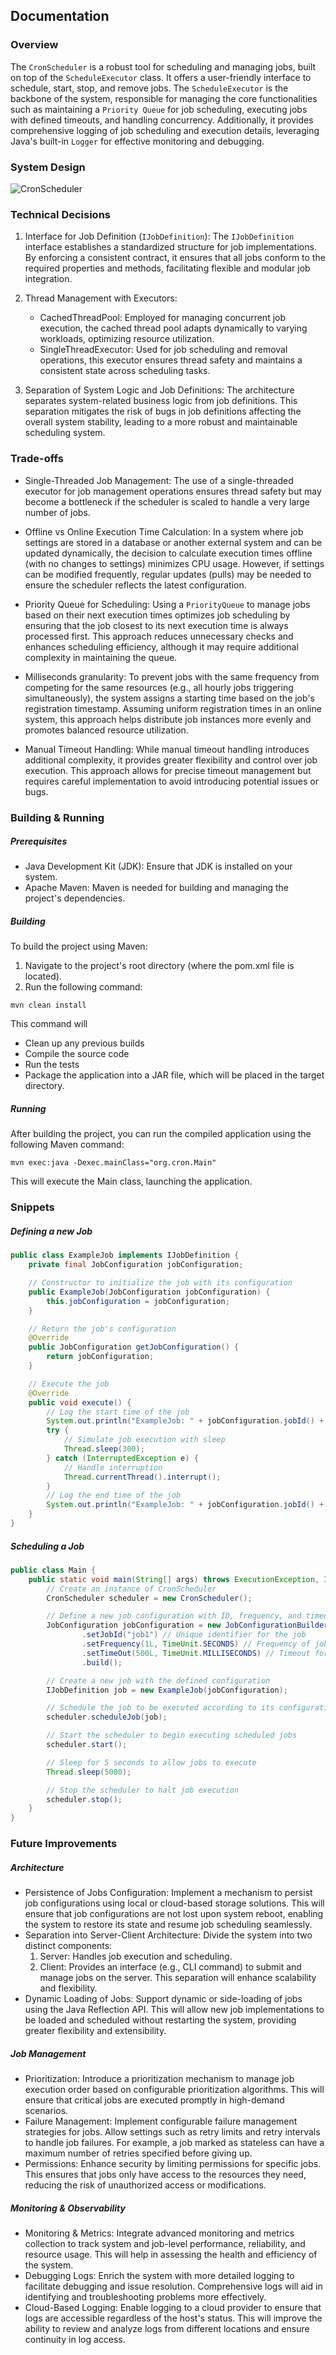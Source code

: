 ## Documentation
### Overview

The `CronScheduler` is a robust tool for scheduling and managing jobs, built on top of the `ScheduleExecutor` class. It offers a user-friendly interface to schedule, start, stop, and remove jobs. The `ScheduleExecutor` is the backbone of the system, responsible for managing the core functionalities such as maintaining a `Priority Queue` for job scheduling, executing jobs with defined timeouts, and handling concurrency. Additionally, it provides comprehensive logging of job scheduling and execution details, leveraging Java's built-in `Logger` for effective monitoring and debugging.

### System Design

![CronScheduler](https://github.com/user-attachments/assets/a6d7a05b-c1c9-4c65-8918-6e9f4c577de2)

### Technical Decisions 

1. Interface for Job Definition (`IJobDefinition`):
    The `IJobDefinition` interface establishes a standardized structure for job implementations. By enforcing a consistent contract, it ensures that all jobs conform to the required properties and methods, facilitating flexible and modular job integration.

2. Thread Management with Executors:
    - CachedThreadPool: Employed for managing concurrent job execution, the cached thread pool adapts dynamically to varying workloads, optimizing resource utilization.
    - SingleThreadExecutor: Used for job scheduling and removal operations, this executor ensures thread safety and maintains a consistent state across scheduling tasks.

3. Separation of System Logic and Job Definitions:
    The architecture separates system-related business logic from job definitions. This separation mitigates the risk of bugs in job definitions affecting the overall system stability, leading to a more robust and maintainable scheduling system.

### Trade-offs

- Single-Threaded Job Management:
    The use of a single-threaded executor for job management operations ensures thread safety but may become a bottleneck if the scheduler is scaled to handle a very large number of jobs.

- Offline vs Online Execution Time Calculation:
    In a system where job settings are stored in a database or another external system and can be updated dynamically, the decision to calculate execution times offline (with no changes to settings) minimizes CPU usage. However, if settings can be modified frequently, regular updates (pulls) may be needed to ensure the scheduler reflects the latest configuration.

- Priority Queue for Scheduling:
    Using a `PriorityQueue` to manage jobs based on their next execution times optimizes job scheduling by ensuring that the job closest to its next execution time is always processed first. This approach reduces unnecessary checks and enhances scheduling efficiency, although it may require additional complexity in maintaining the queue.


- Milliseconds granularity:
    To prevent jobs with the same frequency from competing for the same resources (e.g., all hourly jobs triggering simultaneously), the system assigns a starting time based on the job's registration timestamp. Assuming uniform registration times in an online system, this approach helps distribute job instances more evenly and promotes balanced resource utilization.

- Manual Timeout Handling:
    While manual timeout handling introduces additional complexity, it provides greater flexibility and control over job execution. This approach allows for precise timeout management but requires careful implementation to avoid introducing potential issues or bugs.

### Building & Running

##### Prerequisites
- Java Development Kit (JDK): Ensure that JDK is installed on your system.
- Apache Maven: Maven is needed for building and managing the project's dependencies.


##### Building
To build the project using Maven:
1.  Navigate to the project's root directory (where the pom.xml file is located).
2.  Run the following command:

``` mvn clean install ```

This command will 
- Clean up any previous builds
- Compile the source code
- Run the tests
- Package the application into a JAR file, which will be placed in the target directory.

##### Running
After building the project, you can run the compiled application using the following Maven command:

``` mvn exec:java -Dexec.mainClass="org.cron.Main" ```

This will execute the Main class, launching the application.

### Snippets

##### Defining a new Job
```java
public class ExampleJob implements IJobDefinition {
    private final JobConfiguration jobConfiguration;

    // Constructor to initialize the job with its configuration
    public ExampleJob(JobConfiguration jobConfiguration) {
        this.jobConfiguration = jobConfiguration;
    }

    // Return the job's configuration
    @Override
    public JobConfiguration getJobConfiguration() {
        return jobConfiguration;
    }

    // Execute the job
    @Override
    public void execute() {
        // Log the start time of the job
        System.out.println("ExampleJob: " + jobConfiguration.jobId() + ", started at: " + System.currentTimeMillis());
        try {
            // Simulate job execution with sleep
            Thread.sleep(300);
        } catch (InterruptedException e) {
            // Handle interruption
            Thread.currentThread().interrupt();
        }
        // Log the end time of the job
        System.out.println("ExampleJob: " + jobConfiguration.jobId() + ", finished at: " + System.currentTimeMillis());
    }
}

```
##### Scheduling a Job
``` java
public class Main {
    public static void main(String[] args) throws ExecutionException, InterruptedException {
        // Create an instance of CronScheduler
        CronScheduler scheduler = new CronScheduler();

        // Define a new job configuration with ID, frequency, and timeout
        JobConfiguration jobConfiguration = new JobConfigurationBuilder()
                .setJobId("job1") // Unique identifier for the job
                .setFrequency(1L, TimeUnit.SECONDS) // Frequency of job execution
                .setTimeOut(500L, TimeUnit.MILLISECONDS) // Timeout for job execution
                .build();

        // Create a new job with the defined configuration
        IJobDefinition job = new ExampleJob(jobConfiguration);

        // Schedule the job to be executed according to its configuration
        scheduler.scheduleJob(job);

        // Start the scheduler to begin executing scheduled jobs
        scheduler.start();

        // Sleep for 5 seconds to allow jobs to execute
        Thread.sleep(5000);

        // Stop the scheduler to halt job execution
        scheduler.stop();
    }
}
```
### Future Improvements

##### Architecture
- Persistence of Jobs Configuration: Implement a mechanism to persist job configurations using local or cloud-based storage solutions. This will ensure that job configurations are not lost upon system reboot, enabling the system to restore its state and resume job scheduling seamlessly.
- Separation into Server-Client Architecture: Divide the system into two distinct components:
  1. Server: Handles job execution and scheduling.
  2. Client: Provides an interface (e.g., CLI command) to submit and manage jobs on the server. This separation will enhance scalability and flexibility.
- Dynamic Loading of Jobs: Support dynamic or side-loading of jobs using the Java Reflection API. This will allow new job implementations to be loaded and scheduled without restarting the system, providing greater flexibility and extensibility.

##### Job Management
- Prioritization: Introduce a prioritization mechanism to manage job execution order based on configurable prioritization algorithms. This will ensure that critical jobs are executed promptly in high-demand scenarios.
- Failure Management: Implement configurable failure management strategies for jobs. Allow settings such as retry limits and retry intervals to handle job failures. For example, a job marked as stateless can have a maximum number of retries specified before giving up.
- Permissions: Enhance security by limiting permissions for specific jobs. This ensures that jobs only have access to the resources they need, reducing the risk of unauthorized access or modifications.

##### Monitoring & Observability
- Monitoring & Metrics: Integrate advanced monitoring and metrics collection to track system and job-level performance, reliability, and resource usage. This will help in assessing the health and efficiency of the system.
- Debugging Logs: Enrich the system with more detailed logging to facilitate debugging and issue resolution. Comprehensive logs will aid in identifying and troubleshooting problems more effectively.
- Cloud-Based Logging: Enable logging to a cloud provider to ensure that logs are accessible regardless of the host's status. This will improve the ability to review and analyze logs from different locations and ensure continuity in log access.
